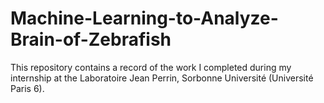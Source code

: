 # Machine-Learning-to-Analyze-Brain-of-Zebrafish
This repository contains a record of the work I completed during my internship at the Laboratoire Jean Perrin, Sorbonne Université (Université Paris 6).
